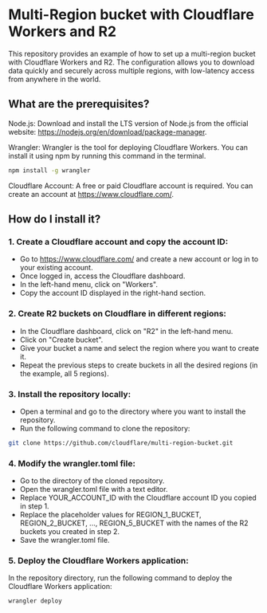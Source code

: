 # Multi-Region bucket with Cloudflare Workers and R2

This repository provides an example of how to set up a multi-region bucket with Cloudflare Workers and R2. The configuration allows you to download data quickly and securely across multiple regions, with low-latency access from anywhere in the world.

## What are the prerequisites?
Node.js: Download and install the LTS version of Node.js from the official website: https://nodejs.org/en/download/package-manager.

Wrangler: Wrangler is the tool for deploying Cloudflare Workers. You can install it using npm by running this command in the terminal.
```bash
npm install -g wrangler
```

Cloudflare Account: A free or paid Cloudflare account is required. You can create an account at https://www.cloudflare.com/.

## How do I install it?

### 1. Create a Cloudflare account and copy the account ID:

- Go to https://www.cloudflare.com/ and create a new account or log in to your existing account.
- Once logged in, access the Cloudflare dashboard.
- In the left-hand menu, click on "Workers".
- Copy the account ID displayed in the right-hand section.

### 2. Create R2 buckets on Cloudflare in different regions:

- In the Cloudflare dashboard, click on "R2" in the left-hand menu.
- Click on "Create bucket".
- Give your bucket a name and select the region where you want to create it.
- Repeat the previous steps to create buckets in all the desired regions (in the example, all 5 regions).

### 3. Install the repository locally:

- Open a terminal and go to the directory where you want to install the repository.
- Run the following command to clone the repository:

```bash
git clone https://github.com/cloudflare/multi-region-bucket.git
```

### 4. Modify the wrangler.toml file:

- Go to the directory of the cloned repository.
- Open the wrangler.toml file with a text editor.
- Replace YOUR_ACCOUNT_ID with the Cloudflare account ID you copied in step 1.
- Replace the placeholder values for REGION_1_BUCKET, REGION_2_BUCKET, ..., REGION_5_BUCKET with the names of the R2 buckets you created in step 2.
- Save the wrangler.toml file.

### 5. Deploy the Cloudflare Workers application:

In the repository directory, run the following command to deploy the Cloudflare Workers application:

```bash
wrangler deploy
```